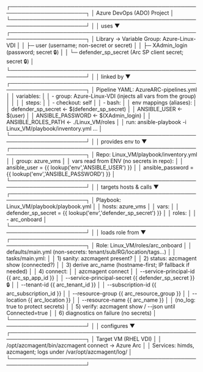 ┌──────────────────────────────────────────────────────────────────────┐
│                      Azure DevOps (ADO) Project                      │
└──────────────────────────────────────────────────────────────────────┘
               │
               │ uses
               ▼
┌──────────────────────────────────────────────────────────────────────┐
│ Library → Variable Group:  Azure-Linux-VDI                           │
│  ├─ user                 (username; non-secret or secret)            │
│  ├─ XAdmin_login       (password; secret 🔒)                       │
│  └─ defender_sp_secret   (Arc SP client secret; secret 🔒)           │
└──────────────────────────────────────────────────────────────────────┘
               │
               │ linked by
               ▼
┌──────────────────────────────────────────────────────────────────────┐
│ Pipeline YAML:  AzureARC-pipelines.yml                               │
│  variables:                                                          │
│    - group: Azure-Linux-VDI   (injects all vars from the group)      │
│                                                                      │
│  steps:                                                              │
│    - checkout: self                                                  │
│    - bash:                                                           │
│        env mappings (aliases):                                       │
│          defender_sp_secret  ← $(defender_sp_secret)                 │
│          ANSIBLE_USER        ← $(user)                               │
│          ANSIBLE_PASSWORD    ← $(XAdmin_login)                     │
│          ANSIBLE_ROLES_PATH  ← ./Linux_VM/roles                      │
│        run: ansible-playbook -i Linux_VM/playbook/inventory.yml ...  │
└──────────────────────────────────────────────────────────────────────┘
               │
               │ provides env to
               ▼
┌──────────────────────────────────────────────────────────────────────┐
│ Repo: Linux_VM/playbook/inventory.yml                                │
│  group: azure_vms                                                    │
│  vars read from ENV (no secrets in repo):                            │
│    ansible_user            = {{ lookup('env','ANSIBLE_USER') }}      │
│    ansible_password        = {{ lookup('env','ANSIBLE_PASSWORD') }}  │
└──────────────────────────────────────────────────────────────────────┘
               │
               │ targets hosts & calls
               ▼
┌──────────────────────────────────────────────────────────────────────┐
│ Playbook: Linux_VM/playbook/playbook.yml                             │
│  hosts: azure_vms                                                    │
│  vars:                                                               │
│    defender_sp_secret = {{ lookup('env','defender_sp_secret') }}     │
│  roles:                                                              │
│    - arc_onboard                                                     │
└──────────────────────────────────────────────────────────────────────┘
               │
               │ loads role from
               ▼
┌──────────────────────────────────────────────────────────────────────┐
│ Role: Linux_VM/roles/arc_onboard                                     │
│  defaults/main.yml    (non-secrets: tenant/sub/RG/location/tags…)    │
│  tasks/main.yml:                                                     │
│    1) sanity: azcmagent present?                                     │
│    2) status: azcmagent show (connected?)                            │
│    3) derive arc_name (hostname-first; IP fallback if needed)        │
│    4) connect:                                                       │
│       azcmagent connect                                              │
│         --service-principal-id      {{ arc_sp_app_id }}              │
│         --service-principal-secret  {{ defender_sp_secret }} 🔒       │
│         --tenant-id                 {{ arc_tenant_id }}              │
│         --subscription-id           {{ arc_subscription_id }}        │
│         --resource-group            {{ arc_resource_group }}         │
│         --location                  {{ arc_location }}               │
│         --resource-name             {{ arc_name }}                   │
│       (no_log: true to protect secrets)                              │
│    5) verify: azcmagent show / --json until Connected=true           │
│    6) diagnostics on failure (no secrets)                            │
└──────────────────────────────────────────────────────────────────────┘
               │
               │ configures
               ▼
┌──────────────────────────────────────────────────────────────────────┐
│ Target VM (RHEL VDI)                                                 │
│  /opt/azcmagent/bin/azcmagent connect → Azure Arc                    │
│  Services: himds, azcmagent; logs under /var/opt/azcmagent/log/      │
└──────────────────────────────────────────────────────────────────────┘
